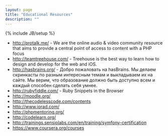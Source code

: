 ```yaml
---
layout: page
title: "Educational Resources"
description: ""
---
```

{% include JB/setup %}

* <http://protalk.me/> - We are the online audio & video community resource that aims to provide a central point of access to content with a PHP focus
* <http://teamtreehouse.com/> - Treehouse is the best way to learn how to design and develop for the web and iOS.
* <http://hasbrains.org/> - Добро пожаловать на hasBrains. Мы делаем скринкасты по разным интересным темам и выкладываем их на сайте. Мы верим, что образование должно быть доступно всем и каждый способен сделать себя умнее.
* <http://rubyfiddle.com/> - Ruby Snippets in the Browser
* <http://moodle.org/>
* <http://thecodelesscode.com/contents>
* <http://www.iorad.com/>
* <http://phpmentoring.org/>
* <http://codelearn.org/>
* <http://trainings.sensiolabs.com/en/training/symfony-certification>
* <https://www.coursera.org/courses>
